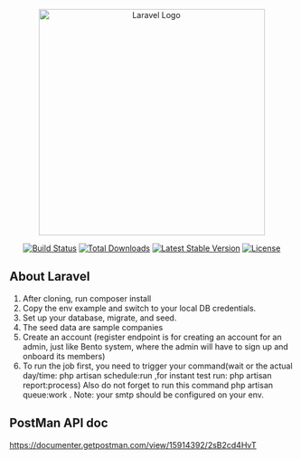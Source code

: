 <p align="center"><a href="https://laravel.com" target="_blank"><img src="https://raw.githubusercontent.com/laravel/art/master/logo-lockup/5%20SVG/2%20CMYK/1%20Full%20Color/laravel-logolockup-cmyk-red.svg" width="400" alt="Laravel Logo"></a></p>

<p align="center">
<a href="https://github.com/laravel/framework/actions"><img src="https://github.com/laravel/framework/workflows/tests/badge.svg" alt="Build Status"></a>
<a href="https://packagist.org/packages/laravel/framework"><img src="https://img.shields.io/packagist/dt/laravel/framework" alt="Total Downloads"></a>
<a href="https://packagist.org/packages/laravel/framework"><img src="https://img.shields.io/packagist/v/laravel/framework" alt="Latest Stable Version"></a>
<a href="https://packagist.org/packages/laravel/framework"><img src="https://img.shields.io/packagist/l/laravel/framework" alt="License"></a>
</p>

## About Laravel
1. After cloning, run composer install
2. Copy the env example and switch to your local DB credentials.
3. Set up your database, migrate, and seed.
4. The seed data are sample companies 
5. Create an account (register endpoint is for creating an account for an admin, just like Bento system, where the admin will have to sign up and onboard its members)
6. To run the job first, you need to trigger your command(wait or the actual day/time: php artisan schedule:run ,for instant test run: php artisan report:process) Also do not forget to run this command php artisan queue:work  . Note: your smtp should be configured on your env.


## PostMan API doc
https://documenter.getpostman.com/view/15914392/2sB2cd4HvT